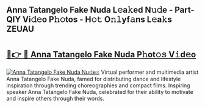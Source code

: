 ## Anna Tatangelo Fake Nuda L𝚎a𝚔ed N𝚞𝚍e - Part-QIY Vi𝚍𝚎o P𝚑𝚘tos - H𝚘𝚝 O𝚗𝚕yf𝚊ns L𝚎a𝚔s ZEUAU

# <h2><a href="http://kf5av2.oniu.top/?m=Anna+Tatangelo+Fake+Nuda">🔗👉 🔴 Anna Tatangelo Fake Nuda P𝚑ot𝚘𝚜 V𝚒d𝚎o</a></h2>

[![Anna Tatangelo Fake Nuda Nu𝚍e𝚜](https://i.imgur.com/0qMVB7G.gif)](http://kf5av2.oniu.top/?m=Anna+Tatangelo+Fake+Nuda)
Virtual performer and multimedia artist Anna Tatangelo Fake Nuda, famed for distributing dance and lifestyle inspiration through trending choreographies and compact films. Inspiring speaker Anna Tatangelo Fake Nuda, celebrated for their ability to motivate and inspire others through their words.  

